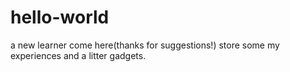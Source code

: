 # hello-world
a new learner come here(thanks for suggestions!) store some my experiences and a litter gadgets.
